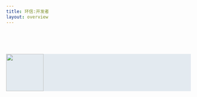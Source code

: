 ```yaml
---
title: 环信:开发者
layout: overview
---
```



<link href="/assets/css/bootstrap-2.3.2.min.css" rel="stylesheet" type="text/css" media="screen"/>
<link href="/assets/css/bootstrap-responsive-2.3.2.min.css" rel="stylesheet" type="text/css" media="screen"/>
<link href="/assets/css/font-awesome-3.1.0.min.css" rel="stylesheet" type="text/css" media="screen"/>


<link href="/assets/css/ace.min.css" rel="stylesheet" type="text/css" media="screen"/>
<link href="/assets/css/ace-responsive.min.css" rel="stylesheet" type="text/css" media="screen"/>
<link href="/assets/css/ace-skins.min.css" rel="stylesheet" type="text/css" media="screen"/>

<link href="/assets/css/management.css" rel="stylesheet" type="text/css" media="screen"/>

<script src="/assets/js/jquery-1.7.2.min.js"></script>
<script src="/assets/js/jquery.cookie-1.3.js"></script>
<script src="/assets/js/bootstrap-2.3.2.min.js"></script>
<script src="/assets/js/json2.js"></script>

<style type="text/css">
.login-layout {
	background: none repeat scroll 0 0 #e3eaf0;
}
.login-layout .widget-box {
	background-color: #ccc;
	border-bottom: 0 none;
	box-shadow: none;
	overflow: hidden;
	padding: 6px;
	position: absolute;
	transform: scale(0, 1) translate(-150px);
	visibility: hidden;
	width: 100%;
}
</style>

<script>

	$(function(){
		//读取cookie
		if($('#rememberme:checked').length>0){
			$('#username').val($.cookie('tvs-cookies-userName'));
			$('#password').val($.cookie('tvs-cookies-password'));
		}
	})
</script>


<div class="login-layout">
<div id="main-container" class="container-fluid">
  <div id="main-content">
    <div class="row-fluid">
      <div class="span12">
        <div class="login-container">
          <div class="row-fluid">
            <div class="center">
              <h1 style="margin-top: 40px;" class="blue"> <img border="0" style="height:102px;" src="/assets/css/images/em_logo.png" alt=""> </h1>
            </div>
          </div>
          <div class="space-6"></div>
          <div class="row-fluid">
            <div class="position-relative">
              <div class="visible widget-box no-border" id="login-box">
                <div class="widget-body">
                  <div class="widget-main">
                    <h4 class="header blue lighter bigger"> 恭喜你,邮箱账号确认成功 ! </h4>
                    <div class="space-6"></div>
                      <fieldset>                      
                        <div class="row-fluid">
                          <a class="span4 btn btn-small btn-primary" href="index.html"> <i class="icon-arrow-right"></i> 去登录 </a>
                        </div>
                      </fieldset>
                  </div>
                  <div class="toolbar clearfix">
                  </div>
                </div>
              </div>
            </div>
          </div>
        </div>
      </div>
    </div>
  </div>
</div>
</div>
<script src="/assets/js/management.js"></script>

